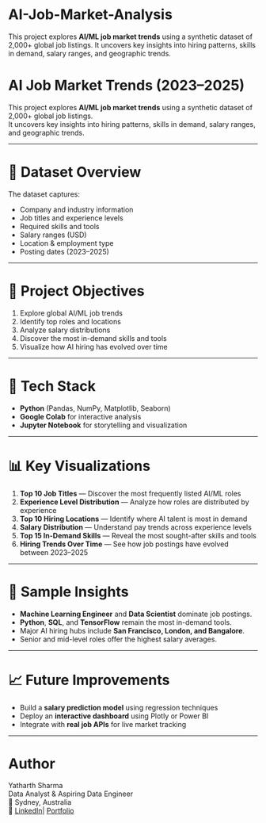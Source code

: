 # AI-Job-Market-Analysis
This project explores **AI/ML job market trends** using a synthetic dataset of 2,000+ global job listings.   It uncovers key insights into hiring patterns, skills in demand, salary ranges, and geographic trends.


# AI Job Market Trends (2023–2025)

This project explores **AI/ML job market trends** using a synthetic dataset of 2,000+ global job listings.  
It uncovers key insights into hiring patterns, skills in demand, salary ranges, and geographic trends.

---

# 📂 Dataset Overview

The dataset captures:
- Company and industry information  
- Job titles and experience levels  
- Required skills and tools  
- Salary ranges (USD)  
- Location & employment type  
- Posting dates (2023–2025)

---

# 🎯 Project Objectives

1. Explore global AI/ML job trends  
2. Identify top roles and locations  
3. Analyze salary distributions  
4. Discover the most in-demand skills and tools  
5. Visualize how AI hiring has evolved over time  

---

# 🧰 Tech Stack

- **Python** (Pandas, NumPy, Matplotlib, Seaborn)
- **Google Colab** for interactive analysis
- **Jupyter Notebook** for storytelling and visualization

---

# 📊 Key Visualizations

1. **Top 10 Job Titles** — Discover the most frequently listed AI/ML roles  
2. **Experience Level Distribution** — Analyze how roles are distributed by experience  
3. **Top 10 Hiring Locations** — Identify where AI talent is most in demand  
4. **Salary Distribution** — Understand pay trends across experience levels  
5. **Top 15 In-Demand Skills** — Reveal the most sought-after skills and tools  
6. **Hiring Trends Over Time** — See how job postings have evolved between 2023–2025  

---

# 🧩 Sample Insights

- **Machine Learning Engineer** and **Data Scientist** dominate job postings.  
- **Python**, **SQL**, and **TensorFlow** remain the most in-demand tools.  
- Major AI hiring hubs include **San Francisco, London, and Bangalore**.  
- Senior and mid-level roles offer the highest salary averages.  

---

# 📈 Future Improvements

- Build a **salary prediction model** using regression techniques  
- Deploy an **interactive dashboard** using Plotly or Power BI  
- Integrate with **real job APIs** for live market tracking  

---

# Author

Yatharth Sharma  
Data Analyst & Aspiring Data Engineer  
📍 Sydney, Australia  
🔗 [LinkedIn](www.linkedin.com/in/vatsyatharth)| [Portfolio](https://github.com/UTSyatharth)
